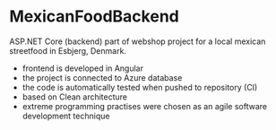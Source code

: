 # MexicanFoodBackend

ASP.NET Core (backend) part of webshop project for a local mexican streetfood in Esbjerg, Denmark. 

- frontend is developed in Angular
- the project is connected to Azure database
- the code is automatically tested when pushed to repository (CI)
- based on Clean architecture
- extreme programming practises were chosen as an agile software development technique
